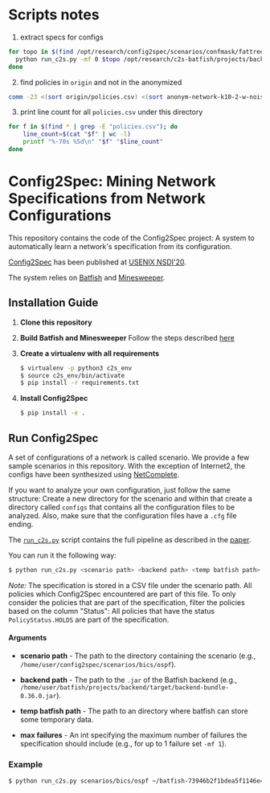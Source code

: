 # Scripts notes

1. extract specs for configs
```bash
for topo in $(find /opt/research/config2spec/scenarios/confmask/fattree04-ospf/ -mindepth 1 -maxdepth 1 -type d); do
  python run_c2s.py -mf 0 $topo /opt/research/c2s-batfish/projects/backend/target/backend-bundle-0.36.0.jar /opt/research/c2s-batfish-data
done
```

2. find policies in `origin` and not in the anonymized
```bash
comm -23 <(sort origin/policies.csv) <(sort anonym-network-k10-2-w-noise-n/policies.csv) > origin/not-in-anonym-network-k10-2-w-noise-n.csv
```

3. print line count for all `policies.csv` under this directory
```bash
for f in $(find * | grep -E "policies.csv"); do
    line_count=$(cat "$f" | wc -l)
    printf "%-70s %5d\n" "$f" "$line_count"
done 
```

# Config2Spec: Mining Network Specifications from Network Configurations

This repository contains the code of the Config2Spec project: A system
to automatically learn a network's specification from its configuration.

[Config2Spec](https://nsg.ee.ethz.ch/fileadmin/user_upload/publications/config2spec-final.pdf)
has been published at [USENIX NSDI'20](https://www.usenix.org/conference/nsdi20).

The system relies on [Batfish](https://www.batfish.org/) and [Minesweeper](https://www.batfish.org/minesweeper/).

## Installation Guide

1. __Clone this repository__

2. __Build Batfish and Minesweeper__
Follow the steps described [here](batfish_interface/README.md)

3. __Create a virtualenv with all requirements__
    ```bash
    $ virtualenv -p python3 c2s_env
    $ source c2s_env/bin/activate
    $ pip install -r requirements.txt
    ```

4. __Install Config2Spec__
    ```bash
    $ pip install -e .
    ```

## Run Config2Spec

A set of configurations of a network is called scenario. We provide a
few sample scenarios in this repository. With the exception of
Internet2, the configs have been synthesized using [NetComplete](https://netcomplete.ethz.ch/).

If you want to analyze your own configuration, just follow the same
structure: Create a new directory for the scenario and within that
create a directory called `configs` that contains all the configuration
files to be analyzed. Also, make sure that the configuration files have
a `.cfg` file ending.

The [`run_c2s.py`](run_c2s.py) script contains the full pipeline as
described in the [paper](https://nsg.ee.ethz.ch/fileadmin/user_upload/publications/config2spec-final.pdf).

You can run it the following way:

```bash
$ python run_c2s.py <scenario path> <backend path> <temp batfish path> -mf <max failures>
```

_Note:_ The specification is stored in a CSV file under the scenario path. 
All policies which Config2Spec encountered are part of this file. To only 
consider the policies that are part of the specification, filter the policies 
based on the column "Status": All policies that have the status 
`PolicyStatus.HOLDS` are part of the specification.

#### Arguments

* __scenario path__ - The path to the directory containing the
scenario (e.g., `/home/user/config2spec/scenarios/bics/ospf`).

* __backend path__ - The path to the `.jar` of the Batfish backend
(e.g., `/home/user/batfish/projects/backend/target/backend-bundle-0.36.0.jar`).

* __temp batfish path__ - The path to an directory where batfish can
store some temporary data.

* __max failures__ - An int specifying the maximum number of failures
the specification should include (e.g., for up to 1 failure set `-mf 1`).

### Example

```bash
$ python run_c2s.py scenarios/bics/ospf ~/batfish-73946b2f1bdea5f1146e4db4f2586e071da752df/projects/backend/target/backend-bundle-0.36.0.jar ~/tmp -mf 1
```




